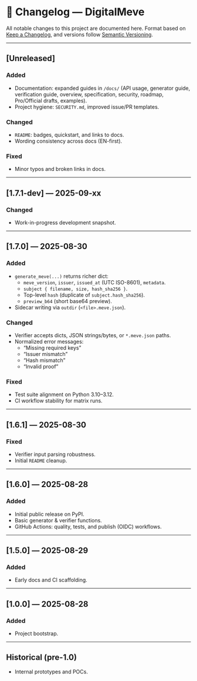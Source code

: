 # 📜 Changelog — DigitalMeve

All notable changes to this project are documented here.
Format based on [Keep a Changelog](https://keepachangelog.com/en/1.1.0/),
and versions follow [Semantic Versioning](https://semver.org/).

---

## [Unreleased]

### Added
- Documentation: expanded guides in `/docs/` (API usage, generator guide, verification guide, overview, specification, security, roadmap, Pro/Official drafts, examples).
- Project hygiene: `SECURITY.md`, improved issue/PR templates.

### Changed
- `README`: badges, quickstart, and links to docs.
- Wording consistency across docs (EN-first).

### Fixed
- Minor typos and broken links in docs.

---

## [1.7.1-dev] — 2025-09-xx

### Changed
- Work-in-progress development snapshot.

---

## [1.7.0] — 2025-08-30

### Added
- `generate_meve(...)` returns richer dict:
  - `meve_version`, `issuer`, `issued_at` (UTC ISO-8601), `metadata`.
  - `subject { filename, size, hash_sha256 }`.
  - Top-level `hash` (duplicate of `subject.hash_sha256`).
  - `preview_b64` (short base64 preview).
- Sidecar writing via `outdir` (`<file>.meve.json`).

### Changed
- Verifier accepts dicts, JSON strings/bytes, or `*.meve.json` paths.
- Normalized error messages:
  - “Missing required keys”
  - “Issuer mismatch”
  - “Hash mismatch”
  - “Invalid proof”

### Fixed
- Test suite alignment on Python 3.10–3.12.
- CI workflow stability for matrix runs.

---

## [1.6.1] — 2025-08-30

### Fixed
- Verifier input parsing robustness.
- Initial `README` cleanup.

---

## [1.6.0] — 2025-08-28

### Added
- Initial public release on PyPI.
- Basic generator & verifier functions.
- GitHub Actions: quality, tests, and publish (OIDC) workflows.

---

## [1.5.0] — 2025-08-29

### Added
- Early docs and CI scaffolding.

---

## [1.0.0] — 2025-08-28

### Added
- Project bootstrap.

---

## Historical (pre-1.0)

- Internal prototypes and POCs.
